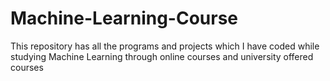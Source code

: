 # Machine-Learning-Course
This repository has all the programs and projects which I have coded while studying Machine Learning through online courses and university offered courses
